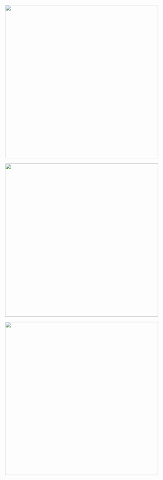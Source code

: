<img align='center' src="https://github.com/unzilamalik99/Ecommerce-App/assets/136435499/6504524c-4473-437d-9cac-d32034f39b30" width="500">
<br/>

<br/>
<img align='center' src="https://github.com/unzilamalik99/Ecommerce-App/assets/136435499/83aef95e-3235-41fc-a0fd-2903ba71c4d4" width="500">

<br/>
<br/>


<img align='center' src="https://github.com/unzilamalik99/Ecommerce-App/assets/136435499/e0a5c6da-2823-4c32-9739-b65f4f2edce2" width="500">





